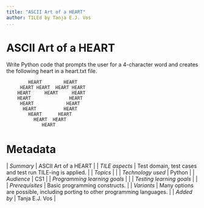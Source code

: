```yaml
---
title: "ASCII Art of a HEART"
author: TILEd by Tanja E.J. Vos
...
```


# ASCII Art of a HEART

Write Python code that prompts the user for a 4-character word and
    creates the following heart in a heart.txt file.

            HEART        HEART
         HEART HEART  HEART HEART
        HEART     HEART     HEART
        HEART              HEART
         HEART            HEART
          HEART          HEART
            HEART      HEART
              HEART  HEART
                 HEART


# Metadata

| *Summary*                     | ASCII Art of a HEART |
| *TILE aspects*                | Test domain, test cases and test run TILE-ing is applied. |
| *Topics*                      |  |
| *Technology used*             | Python |
| *Audience*                    | CS1 |
| *Programming learning goals*  |  |
| *Testing learning goals*      |  |
| *Prerequisites*               | Basic programming constructs. |
| *Variants*                    | Many options are possible, including porting to other programming languages. | 
| *Added by*                    | Tanja E.J. Vos |   

